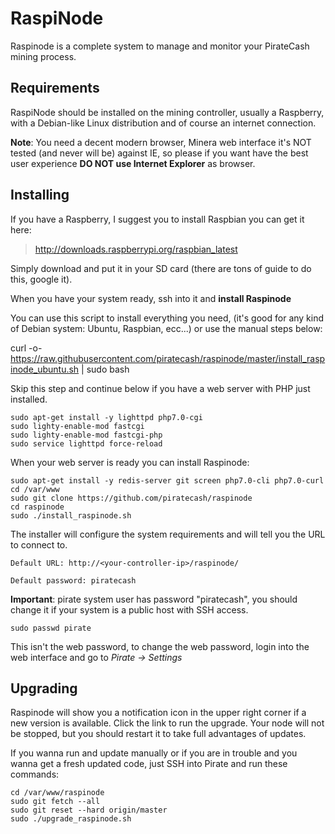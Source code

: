 RaspiNode
==============

Raspinode is a complete system to manage and monitor your PirateCash mining process.

Requirements
-------------

RaspiNode should be installed on the mining controller, usually a Raspberry, with a Debian-like Linux distribution and of course an internet connection.

**Note**: You need a decent modern browser, Minera web interface it's NOT tested (and never will be) against IE, so please if you want have the best user experience **DO NOT use Internet Explorer** as browser.

Installing
-------------

If you have a Raspberry, I suggest you to install Raspbian you can get it here:

> http://downloads.raspberrypi.org/raspbian_latest

Simply download and put it in your SD card (there are tons of guide to do this, google it).

When you have your system ready, ssh into it and **install Raspinode**

You can use this script to install everything you need, (it's good for any kind of Debian system: Ubuntu, Raspbian, ecc...) or use the manual steps below:

curl -o- https://raw.githubusercontent.com/piratecash/raspinode/master/install_raspinode_ubuntu.sh | sudo bash

Skip this step and continue below if you have a web server with PHP just installed.

```
sudo apt-get install -y lighttpd php7.0-cgi
sudo lighty-enable-mod fastcgi
sudo lighty-enable-mod fastcgi-php
sudo service lighttpd force-reload
```

When your web server is ready you can install Raspinode:

```
sudo apt-get install -y redis-server git screen php7.0-cli php7.0-curl
cd /var/www
sudo git clone https://github.com/piratecash/raspinode
cd raspinode
sudo ./install_raspinode.sh
```

The installer will configure the system requirements and will tell you the URL to connect to.

    Default URL: http://<your-controller-ip>/raspinode/

    Default password: piratecash

**Important**: pirate system user has password "piratecash", you should change it if your system is a public host with SSH access.

    sudo passwd pirate

This isn't the web password, to change the web password, login into the web interface and go to *Pirate -> Settings*

Upgrading
-------------

Raspinode will show you a notification icon in the upper right corner if a new version is available. Click the link to run the upgrade.
Your node will not be stopped, but you should restart it to take full advantages of updates.

If you wanna run and update manually or if you are in trouble and you wanna get a fresh updated code, just SSH into Pirate and run these commands:

```
cd /var/www/raspinode
sudo git fetch --all
sudo git reset --hard origin/master
sudo ./upgrade_raspinode.sh
```
